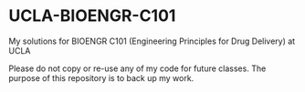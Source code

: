 # UCLA-BIOENGR-C101
My solutions for BIOENGR C101 (Engineering Principles for Drug Delivery) at UCLA

Please do not copy or re-use any of my code for future classes. The purpose of this repository is to back up my work.
